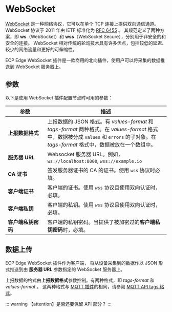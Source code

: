 # WebSocket

[WebSocket] 是一种网络协议，它可以在单个 TCP 连接上提供双向通信通道。
WebSocket 协议于 2011 年由 IETF 标准化为 [RFC 6455] 。
其规范定义了两种方案，即 **ws**（WebSocket）和 **wss**（WebSocket Secure），分别用于非安全的和安全的连接。
WebSocket 相对传统的轮询技术具有许多优点，包括较低的延迟、较少的网络流量和更好的可伸缩性。

ECP Edge WebSocket 插件是一款商用的北向插件，使用户可以将采集的数据推送到 WebSocket 服务器上。

## 参数

以下是使用 WebSocket 插件配置节点时可用的参数：

| <div style="width:80pt">参数</div>                     | 描述                                                  |
| ------------------------------- | ------------------------------------------------------------ |
| **上报数据格式**                | 上报数据的 JSON 格式。有 *values-format* 和 *tags-format* 两种格式。在 *values-format* 格式中，数据被分成 `values` 和 `errors` 的子对象。在 *tags-format* 格式中，数据被放在一个数组中。|
| **服务器 URL**                  | Websocket 服务器 URL。例如，`ws://localhost:8000`, `wss://example.io` |
| **CA 证书**                     | 签发服务器证书的 CA 的证书。使用 `wss` 协议时必填。                       |
| **客户端证书**                  | 客户端的证书。使用 `wss` 协议且使用双向认证时，必填。               |
| **客户端私钥**                  | 客户端的私钥。使用 `wss` 协议且使用双向认证时，必填。                     |
| **客户端私钥密码**              | 客户端的私钥密码。当提供了被加密过的**客户端私钥密码**时，必填。          |

## 数据上传

ECP Edge WebSocket 插件作为客户端， 将从设备采集到的数据作以 JSON 形式推送到由 **服务器 URL** 参数指定的 WebSocket 服务器上。

上报数据的格式由**上报数据格式**参数控制。有两种格式，即 *tags-format* 和 *values-format* 。
这两种格式与 [MQTT 插件]的相同，请参阅 [MQTT API tags 格式]。

::: warning
【attention】是否还要保留 API 部分？
:::

[WebSocket]: https://en.wikipedia.org/wiki/WebSocke://en.wikipedia.org/wiki/WebSocket
[RFC 6455]: https://datatracker.ietf.org/doc/html/rfc6455
[MQTT 插件]: ../mqtt/overview.md
[MQTT API tags 格式]: https://neugates.io/docs/zh/latest/configuration/north-apps/mqtt/api.html
